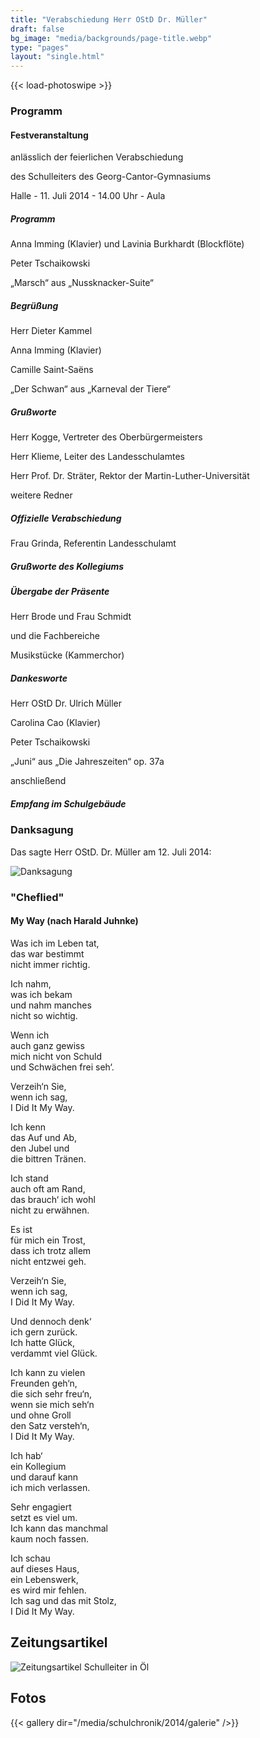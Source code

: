 ```yaml
---
title: "Verabschiedung Herr OStD Dr. Müller"
draft: false
bg_image: "media/backgrounds/page-title.webp"
type: "pages"
layout: "single.html"
---
```


{{< load-photoswipe >}}


### Programm

#### Festveranstaltung


anlässlich der feierlichen Verabschiedung

des Schulleiters des Georg-Cantor-Gymnasiums

Halle - 11. Juli 2014 - 14.00 Uhr - Aula



##### Programm


Anna Imming (Klavier) und Lavinia Burkhardt (Blockflöte)

Peter Tschaikowski

„Marsch“ aus „Nussknacker-Suite“


##### Begrüßung

Herr Dieter Kammel


Anna Imming (Klavier)

Camille Saint-Saëns

„Der Schwan“ aus „Karneval der Tiere“


##### Grußworte

Herr Kogge, Vertreter des Oberbürgermeisters

Herr Klieme, Leiter des Landesschulamtes

Herr Prof. Dr. Sträter, Rektor der Martin-Luther-Universität

weitere Redner


##### Offizielle Verabschiedung

Frau Grinda, Referentin Landesschulamt


##### Grußworte des Kollegiums

##### Übergabe der Präsente

Herr Brode und Frau Schmidt

und die Fachbereiche


Musikstücke (Kammerchor)


##### Dankesworte

Herr OStD Dr. Ulrich Müller


Carolina Cao (Klavier)

Peter Tschaikowski

„Juni“ aus „Die Jahreszeiten“ op. 37a


anschließend

##### Empfang im Schulgebäude

### Danksagung

Das sagte Herr OStD. Dr. Müller am 12. Juli 2014:

![Danksagung](/media/schulchronik/2014/danksagung.webp)

### "Cheflied"

#### My Way (nach Harald Juhnke)

Was ich im Leben tat,  
das war bestimmt  
nicht immer richtig.  

Ich nahm,  
was ich bekam  
und nahm manches  
nicht so wichtig.  

Wenn ich  
auch ganz gewiss  
mich nicht von Schuld  
und Schwächen frei seh‘.  

Verzeih‘n Sie,  
wenn ich sag,  
I Did It My Way.  

Ich kenn  
das Auf und Ab,  
den Jubel und  
die bittren Tränen.  

Ich stand  
auch oft am Rand,  
das brauch‘ ich wohl  
nicht zu erwähnen.  

Es ist  
für mich ein Trost,  
dass ich trotz allem  
nicht entzwei geh.

Verzeih‘n Sie,  
wenn ich sag,  
I Did It My Way.  

Und dennoch denk‘  
ich gern zurück.  
Ich hatte Glück,  
verdammt viel Glück.  

Ich kann zu vielen  
Freunden geh‘n,  
die sich sehr freu‘n,  
wenn sie mich seh‘n  
und ohne Groll  
den Satz versteh‘n,  
I Did It My Way.  

Ich hab‘  
ein Kollegium  
und darauf kann  
ich mich verlassen.  

Sehr engagiert  
setzt es viel um.  
Ich kann das manchmal  
kaum noch fassen.  

Ich schau  
auf dieses Haus,  
ein Lebenswerk,  
es wird mir fehlen.  
Ich sag und das mit Stolz,  
I Did It My Way.

## Zeitungsartikel

![Zeitungsartikel Schulleiter in Öl](/media/schulchronik/2014/zeitung.webp)

## Fotos

{{< gallery dir="/media/schulchronik/2014/galerie" />}}
